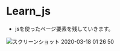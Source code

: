 # Learn_js

- jsを使ったページ要素を残していきます。

![スクリーンショット 2020-03-18 01 26 50](https://user-images.githubusercontent.com/47127483/76878141-c0225200-68b7-11ea-8e89-3c77844ce425.png)
